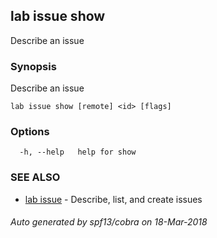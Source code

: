 ## lab issue show

Describe an issue

### Synopsis

Describe an issue

```
lab issue show [remote] <id> [flags]
```

### Options

```
  -h, --help   help for show
```

### SEE ALSO

* [lab issue](lab_issue.md)	 - Describe, list, and create issues

###### Auto generated by spf13/cobra on 18-Mar-2018
